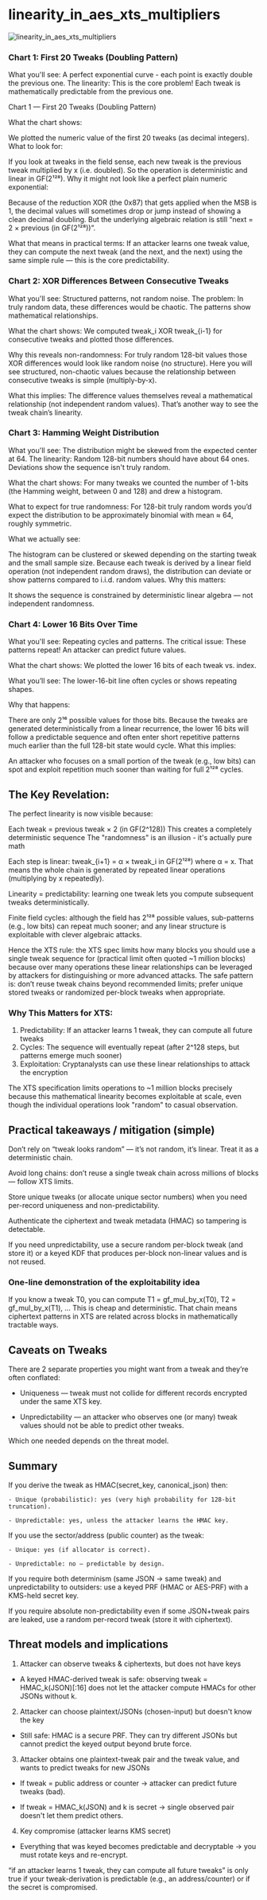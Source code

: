 # linearity_in_aes_xts_multipliers

![linearity_in_aes_xts_multipliers](linearity_in_aes_xts_multipliers.png)

### Chart 1: First 20 Tweaks (Doubling Pattern)

What you'll see: A perfect exponential curve - each point is exactly double the previous one.
The linearity: This is the core problem! Each tweak is mathematically predictable from the previous one.

Chart 1 — First 20 Tweaks (Doubling Pattern)

What the chart shows:

We plotted the numeric value of the first 20 tweaks (as decimal integers).
What to look for:

If you look at tweaks in the field sense, each new tweak is the previous tweak multiplied by x (i.e. doubled). So the operation is deterministic and linear in GF(2¹²⁸).
Why it might not look like a perfect plain numeric exponential:

Because of the reduction XOR (the 0x87) that gets applied when the MSB is 1, the decimal values will sometimes drop or jump instead of showing a clean decimal doubling. But the underlying algebraic relation is still “next = 2 × previous (in GF(2¹²⁸))”.

What that means in practical terms: If an attacker learns one tweak value, they can compute the next tweak (and the next, and the next) using the same simple rule — this is the core predictability.

### Chart 2: XOR Differences Between Consecutive Tweaks

What you'll see: Structured patterns, not random noise.
The problem: In truly random data, these differences would be chaotic. The patterns show mathematical relationships.

What the chart shows: We computed tweak_i XOR tweak_{i-1} for consecutive tweaks and plotted those differences.

Why this reveals non-randomness: For truly random 128-bit values those XOR differences would look like random noise (no structure). Here you will see structured, non-chaotic values because the relationship between consecutive tweaks is simple (multiply-by-x).

What this implies: The difference values themselves reveal a mathematical relationship (not independent random values). That’s another way to see the tweak chain’s linearity.

### Chart 3: Hamming Weight Distribution

What you'll see: The distribution might be skewed from the expected center at 64.
The linearity: Random 128-bit numbers should have about 64 ones. Deviations show the sequence isn't truly random.

What the chart shows: For many tweaks we counted the number of 1-bits (the Hamming weight, between 0 and 128) and drew a histogram.

What to expect for true randomness: For 128-bit truly random words you’d expect the distribution to be approximately binomial with mean ≈ 64, roughly symmetric.

What we actually see:

The histogram can be clustered or skewed depending on the starting tweak and the small sample size. Because each tweak is derived by a linear field operation (not independent random draws), the distribution can deviate or show patterns compared to i.i.d. random values.
Why this matters:

It shows the sequence is constrained by deterministic linear algebra — not independent randomness.

### Chart 4: Lower 16 Bits Over Time

What you'll see: Repeating cycles and patterns.
The critical issue: These patterns repeat! An attacker can predict future values.

What the chart shows: We plotted the lower 16 bits of each tweak vs. index.

What you’ll see: The lower-16-bit line often cycles or shows repeating shapes.

Why that happens:

There are only 2¹⁶ possible values for those bits. Because the tweaks are generated deterministically from a linear recurrence, the lower 16 bits will follow a predictable sequence and often enter short repetitive patterns much earlier than the full 128-bit state would cycle.
What this implies:

An attacker who focuses on a small portion of the tweak (e.g., low bits) can spot and exploit repetition much sooner than waiting for full 2¹²⁸ cycles.


## The Key Revelation:
The perfect linearity is now visible because:

Each tweak = previous tweak × 2 (in GF(2^128))
This creates a completely deterministic sequence
The "randomness" is an illusion - it's actually pure math

Each step is linear: tweak_{i+1} = α × tweak_i in GF(2¹²⁸) where α = x. That means the whole chain is generated by repeated linear operations (multiplying by x repeatedly).

Linearity = predictability: learning one tweak lets you compute subsequent tweaks deterministically.

Finite field cycles: although the field has 2¹²⁸ possible values, sub-patterns (e.g., low bits) can repeat much sooner; and any linear structure is exploitable with clever algebraic attacks.

Hence the XTS rule: the XTS spec limits how many blocks you should use a single tweak sequence for (practical limit often quoted ~1 million blocks) because over many operations these linear relationships can be leveraged by attackers for distinguishing or more advanced attacks. The safe pattern is: don’t reuse tweak chains beyond recommended limits; prefer unique stored tweaks or randomized per-block tweaks when appropriate.

### Why This Matters for XTS:

1. Predictability: If an attacker learns 1 tweak, they can compute all future tweaks
2. Cycles: The sequence will eventually repeat (after 2^128 steps, but patterns emerge much sooner)
3. Exploitation: Cryptanalysts can use these linear relationships to attack the encryption

The XTS specification limits operations to ~1 million blocks precisely because this mathematical linearity becomes exploitable at scale, even though the individual operations look "random" to casual observation.

## Practical takeaways / mitigation (simple)

Don’t rely on “tweak looks random” — it’s not random, it’s linear. Treat it as a deterministic chain.

Avoid long chains: don’t reuse a single tweak chain across millions of blocks — follow XTS limits.

Store unique tweaks (or allocate unique sector numbers) when you need per-record uniqueness and non-predictability.

Authenticate the ciphertext and tweak metadata (HMAC) so tampering is detectable.

If you need unpredictability, use a secure random per-block tweak (and store it) or a keyed KDF that produces per-block non-linear values and is not reused.

### One-line demonstration of the exploitability idea

If you know a tweak T0, you can compute T1 = gf_mul_by_x(T0), T2 = gf_mul_by_x(T1), …
This is cheap and deterministic. That chain means ciphertext patterns in XTS are related across blocks in mathematically tractable ways.

## Caveats on Tweaks

There are 2 separate properties you might want from a tweak and they’re often conflated:

- Uniqueness — tweak must not collide for different records encrypted under the same XTS key.

- Unpredictability — an attacker who observes one (or many) tweak values should not be able to predict other tweaks.

Which one needed depends on the threat model.

## Summary

If you derive the tweak as HMAC(secret_key, canonical_json) then:

	- Unique (probabilistic): yes (very high probability for 128-bit truncation).

	- Unpredictable: yes, unless the attacker learns the HMAC key.

If you use the sector/address (public counter) as the tweak:

	- Unique: yes (if allocator is correct).

	- Unpredictable: no — predictable by design.

If you require both determinism (same JSON → same tweak) and unpredictability to outsiders: use a keyed PRF (HMAC or AES-PRF) with a KMS-held secret key.

If you require absolute non-predictability even if some JSON+tweak pairs are leaked, use a random per-record tweak (store it with ciphertext).

## Threat models and implications

1. Attacker can observe tweaks & ciphertexts, but does not have keys

- A keyed HMAC-derived tweak is safe: observing tweak = HMAC_k(JSON)[:16] does not let the attacker compute HMACs for other JSONs without k.

2. Attacker can choose plaintext/JSONs (chosen-input) but doesn't know the key

- Still safe: HMAC is a secure PRF. They can try different JSONs but cannot predict the keyed output beyond brute force.

3. Attacker obtains one plaintext-tweak pair and the tweak value, and wants to predict tweaks for new JSONs

- If tweak = public address or counter → attacker can predict future tweaks (bad).

- If tweak = HMAC_k(JSON) and k is secret → single observed pair doesn't let them predict others.

4. Key compromise (attacker learns KMS secret)

- Everything that was keyed becomes predictable and decryptable → you must rotate keys and re-encrypt.

“if an attacker learns 1 tweak, they can compute all future tweaks” is only true if your tweak-derivation is predictable (e.g., an address/counter) or if the secret is compromised.

